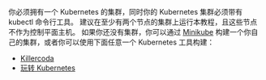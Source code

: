 你必须拥有一个 Kubernetes 的集群，同时你的 Kubernetes 集群必须带有 kubectl 命令行工具。
建议在至少有两个节点的集群上运行本教程，且这些节点不作为控制平面主机。
如果你还没有集群，你可以通过 [Minikube](https://minikube.sigs.k8s.io/docs/tutorials/multi_node/) 
构建一个你自己的集群，或者你可以使用下面任意一个 Kubernetes 工具构建：
<!--
You need to have a Kubernetes cluster, and the kubectl command-line tool must
be configured to communicate with your cluster. It is recommended to run this tutorial on a cluster with at least two nodes that are not acting as control plane hosts. If you do not already have a
cluster, you can create one by using
[minikube](https://minikube.sigs.k8s.io/docs/tutorials/multi_node/)
or you can use one of these Kubernetes playgrounds:
-->

* [Killercoda](https://killercoda.com/playgrounds/scenario/kubernetes)
* [玩转 Kubernetes](https://labs.play-with-k8s.com/)
